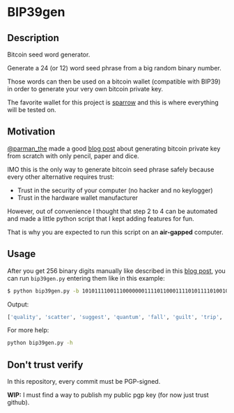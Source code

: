 # BIP39gen
## Description
Bitcoin seed word generator.

Generate a 24 (or 12) word seed phrase from a big random binary number.

Those words can then be used on a bitcoin wallet (compatible with BIP39) in order to generate your very own bitcoin private key.

The favorite wallet for this project is [sparrow] and this is where everything will be tested on.

## Motivation
[@parman_the] made a good [blog post][arman_dicev2] about generating bitcoin private key from scratch with only pencil, paper and dice.

IMO this is the only way to generate bitcoin seed phrase safely because every other alternative requires trust:

- Trust in the security of your computer (no hacker and no keylogger)
- Trust in the hardware wallet manufacturer

However, out of convenience I thought that step 2 to 4 can be automated and made a little python script that I kept adding features for fun.

That is why you are expected to run this script on an **air-gapped** computer.


## Usage
After you get 256 binary digits manually like described in this [blog post][arman_dicev2], you can run `bip39gen.py` entering them like in this example:

```sh
$ python bip39gen.py -b 1010111100111000000011110110001111010111101001010010001011001111011110100011000010100011111100100010100011110001110101000110011111110000101000110001010111010001010011111110101001010011110110110110000001101111010011000001110101101001000010001000010000100111
```
Output:
```sh
['quality', 'scatter', 'suggest', 'quantum', 'fall', 'guilt', 'trip', 'behave', 'vendor', 'elegant', 'insect', 'soup', 'any', 'memory', 'early', 'wool', 'fatigue', 'swallow', 'bridge', 'oblige', 'story', 'lounge', 'awesome', 'wage']
```

For more help:
```sh
python bip39gen.py -h
```


## Don't trust verify
In this repository, every commit must be PGP-signed.

**WIP:** I must find a way to publish my public pgp key (for now just trust github).



[//]: # (Reference links)

[arman_dicev2]: <https://armantheparman.com/dicev2/>
[@parman_the]: <https://twitter.com/parman_the/status/1679363834769993729>
[//////]: # (By the way, did you know that it was this song that inspired ZUN to make Septette for the Dead Princess - especially movement 3. Here's a little gift for you: https://www.youtube.com/watch?v=EBx_1WN8PlA               )
[//////]: # (But anyway, why are you reading the comment section? Get out of here!)

[sparrow]: <https://sparrowwallet.com/>
